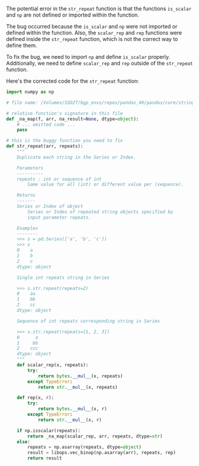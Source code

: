 The potential error in the `str_repeat` function is that the functions `is_scalar` and `np` are not defined or imported within the function.

The bug occurred because the `is_scalar` and `np` were not imported or defined within the function. Also, the `scalar_rep` and `rep` functions were defined inside the `str_repeat` function, which is not the correct way to define them.

To fix the bug, we need to import `np` and define `is_scalar` properly. Additionally, we need to define `scalar_rep` and `rep` outside of the `str_repeat` function.

Here's the corrected code for the `str_repeat` function:

```python
import numpy as np

# file name: /Volumes/SSD2T/bgp_envs/repos/pandas_49/pandas/core/strings.py

# relative function's signature in this file
def _na_map(f, arr, na_result=None, dtype=object):
    # ... omitted code ...
    pass

# this is the buggy function you need to fix
def str_repeat(arr, repeats):
    """
    Duplicate each string in the Series or Index.

    Parameters
    ----------
    repeats : int or sequence of int
        Same value for all (int) or different value per (sequence).

    Returns
    -------
    Series or Index of object
        Series or Index of repeated string objects specified by
        input parameter repeats.

    Examples
    --------
    >>> s = pd.Series(['a', 'b', 'c'])
    >>> s
    0    a
    1    b
    2    c
    dtype: object

    Single int repeats string in Series

    >>> s.str.repeat(repeats=2)
    0    aa
    1    bb
    2    cc
    dtype: object

    Sequence of int repeats corresponding string in Series

    >>> s.str.repeat(repeats=[1, 2, 3])
    0      a
    1     bb
    2    ccc
    dtype: object
    """
    def scalar_rep(x, repeats):
        try:
            return bytes.__mul__(x, repeats)
        except TypeError:
            return str.__mul__(x, repeats)

    def rep(x, r):
        try:
            return bytes.__mul__(x, r)
        except TypeError:
            return str.__mul__(x, r)

    if np.isscalar(repeats):
        return _na_map(scalar_rep, arr, repeats, dtype=str)
    else:
        repeats = np.asarray(repeats, dtype=object)
        result = libops.vec_binop(np.asarray(arr), repeats, rep)
        return result
```